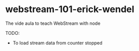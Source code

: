 # webstream-101-erick-wendel
The vide aula to teach WebStream with node

TODO:
- To load stream data from counter stopped
